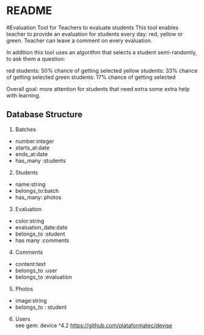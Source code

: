 # README

#Evaluation Tool for Teachers to evaluate students
This tool enables teacher to provide an evaluation for students every day: red, yellow or green.
Teacher can leave a comment on every evaluation.

In addition this tool uses an algorithm that selects a student semi-randomly, to ask them a question:

red students: 50% chance of getting selected
yellow students: 33% chance of getting selected
green students: 17% chance of getting selected

Overall goal: more attention for students that need extra some extra help with learning.  

## Database Structure

1. Batches
  * number:integer
  * starts_at:date
  * ends_at:date
  * has_many :students

2. Students
  * name:string
  * belongs_to:batch
  * has_many: photos

3. Evaluation
  * color:string
  * evaluation_date:date
  * belongs_to :student
  * has many :comments

4. Comments
  * content:text
  * belongs_to :user
  * belongs_to :evaluation

5. Photos
  * image:string
  * belongs_to : student

6. Users  
 see gem: device ^4.2 https://github.com/plataformatec/devise
